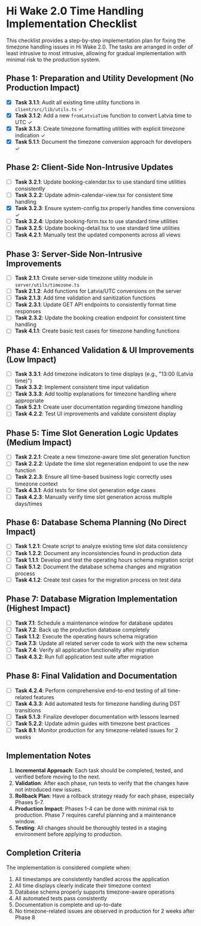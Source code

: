 # Hi Wake 2.0 Time Handling Implementation Checklist

This checklist provides a step-by-step implementation plan for fixing the timezone handling issues in Hi Wake 2.0. The tasks are arranged in order of least intrusive to most intrusive, allowing for gradual implementation with minimal risk to the production system.

## Phase 1: Preparation and Utility Development (No Production Impact)

- [x] **Task 3.1.1**: Audit all existing time utility functions in `client/src/lib/utils.ts` ✓
- [x] **Task 3.1.2**: Add a new `fromLatviaTime` function to convert Latvia time to UTC ✓
- [x] **Task 3.1.3**: Create timezone formatting utilities with explicit timezone indication ✓
- [x] **Task 5.1.1**: Document the timezone conversion approach for developers ✓

## Phase 2: Client-Side Non-Intrusive Updates

- [ ] **Task 3.2.1**: Update booking-calendar.tsx to use standard time utilities consistently
- [ ] **Task 3.2.2**: Update admin-calendar-view.tsx for consistent time handling
- [x] **Task 3.2.3**: Ensure system-config.tsx properly handles time conversions ✓
- [ ] **Task 3.2.4**: Update booking-form.tsx to use standard time utilities
- [ ] **Task 3.2.5**: Update booking-detail.tsx to use standard time utilities
- [ ] **Task 4.2.1**: Manually test the updated components across all views

## Phase 3: Server-Side Non-Intrusive Improvements

- [ ] **Task 2.1.1**: Create server-side timezone utility module in `server/utils/timezone.ts`
- [ ] **Task 2.1.2**: Add functions for Latvia/UTC conversions on the server
- [ ] **Task 2.1.3**: Add time validation and sanitization functions
- [ ] **Task 2.3.1**: Update GET API endpoints to consistently format time responses
- [ ] **Task 2.3.2**: Update the booking creation endpoint for consistent time handling
- [ ] **Task 4.1.1**: Create basic test cases for timezone handling functions

## Phase 4: Enhanced Validation & UI Improvements (Low Impact)

- [ ] **Task 3.3.1**: Add timezone indicators to time displays (e.g., "13:00 (Latvia time)")
- [ ] **Task 3.3.2**: Implement consistent time input validation
- [ ] **Task 3.3.3**: Add tooltip explanations for timezone handling where appropriate
- [ ] **Task 5.2.1**: Create user documentation regarding timezone handling
- [ ] **Task 4.2.2**: Test UI improvements and validate consistent display

## Phase 5: Time Slot Generation Logic Updates (Medium Impact)

- [ ] **Task 2.2.1**: Create a new timezone-aware time slot generation function
- [ ] **Task 2.2.2**: Update the time slot regeneration endpoint to use the new function
- [ ] **Task 2.2.3**: Ensure all time-based business logic correctly uses timezone context
- [ ] **Task 4.3.1**: Add tests for time slot generation edge cases
- [ ] **Task 4.2.3**: Manually verify time slot generation across multiple days/times

## Phase 6: Database Schema Planning (No Direct Impact)

- [ ] **Task 1.2.1**: Create script to analyze existing time slot data consistency
- [ ] **Task 1.2.2**: Document any inconsistencies found in production data
- [ ] **Task 1.1.1**: Develop and test the operating hours schema migration script
- [ ] **Task 5.1.2**: Document the database schema changes and migration process
- [ ] **Task 4.1.2**: Create test cases for the migration process on test data

## Phase 7: Database Migration Implementation (Highest Impact)

- [ ] **Task 7.1**: Schedule a maintenance window for database updates
- [ ] **Task 7.2**: Back up the production database completely
- [ ] **Task 1.1.2**: Execute the operating hours schema migration
- [ ] **Task 7.3**: Update all related server code to work with the new schema
- [ ] **Task 7.4**: Verify all application functionality after migration
- [ ] **Task 4.3.2**: Run full application test suite after migration

## Phase 8: Final Validation and Documentation

- [ ] **Task 4.2.4**: Perform comprehensive end-to-end testing of all time-related features
- [ ] **Task 4.3.3**: Add automated tests for timezone handling during DST transitions
- [ ] **Task 5.1.3**: Finalize developer documentation with lessons learned
- [ ] **Task 5.2.2**: Update admin guides with timezone best practices
- [ ] **Task 8.1**: Monitor production for any timezone-related issues for 2 weeks

## Implementation Notes

1. **Incremental Approach**: Each task should be completed, tested, and verified before moving to the next.
2. **Validation**: After each phase, run tests to verify that the changes have not introduced new issues.
3. **Rollback Plan**: Have a rollback strategy ready for each phase, especially Phases 5-7.
4. **Production Impact**: Phases 1-4 can be done with minimal risk to production. Phase 7 requires careful planning and a maintenance window.
5. **Testing**: All changes should be thoroughly tested in a staging environment before applying to production.

## Completion Criteria

The implementation is considered complete when:

1. All timestamps are consistently handled across the application
2. All time displays clearly indicate their timezone context
3. Database schema properly supports timezone-aware operations
4. All automated tests pass consistently
5. Documentation is complete and up-to-date
6. No timezone-related issues are observed in production for 2 weeks after Phase 8